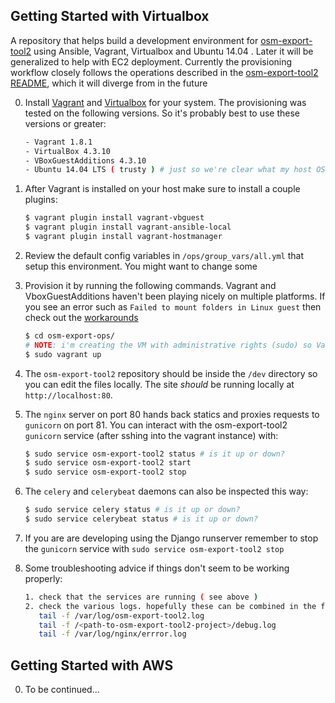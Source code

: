 ## Getting Started with Virtualbox

A repository that helps build a development environment
for [osm-export-tool2](https://github.com/hotosm/osm-export-tool2) using Ansible, Vagrant, Virtualbox and Ubuntu 14.04 . Later it will be generalized
to help with EC2 deployment. Currently the provisioning workflow closely follows the operations described in the
[osm-export-tool2 README](https://github.com/hotosm/osm-export-tool2/blob/master/README.md), which it will diverge from in the future

0. Install [Vagrant](https://www.vagrantup.com/) and [Virtualbox](https://www.virtualbox.org/wiki/Downloads) for your system. The provisioning was tested
on the following versions. So it's probably best to use these versions or greater:

    ```bash
    - Vagrant 1.8.1
    - VirtualBox 4.3.10
    - VBoxGuestAdditions 4.3.10
    - Ubuntu 14.04 LTS ( trusty ) # just so we're clear what my host OS was
    ```
0. After Vagrant is installed on your host make sure to install a couple plugins:

    ```bash
    $ vagrant plugin install vagrant-vbguest
    $ vagrant plugin install vagrant-ansible-local
    $ vagrant plugin install vagrant-hostmanager
    ```
0. Review the default config variables in `/ops/group_vars/all.yml` that setup this environment. You might want to change some

0. Provision it by running the following commands. Vagrant and VboxGuestAdditions haven't been playing nicely on multiple platforms.
If you see an error such as `Failed to mount folders in Linux guest` then check out the [workarounds](https://github.com/mitchellh/vagrant/issues/3341)

    ```bash
    $ cd osm-export-ops/
    # NOTE: i'm creating the VM with administrative rights (sudo) so Vagrant can proxy host port 80 nicely, you should do the same
    $ sudo vagrant up
    ```

0. The `osm-export-tool2` repository should be inside the `/dev` directory so you can edit the files locally.
The site *should* be running locally at `http://localhost:80`.

0. The `nginx` server on port 80 hands back statics and proxies requests to `gunicorn` on port 81.
You can interact with the osm-export-tool2 `gunicorn` service (after sshing into the vagrant instance) with:

    ```bash
    $ sudo service osm-export-tool2 status # is it up or down?
    $ sudo service osm-export-tool2 start
    $ sudo service osm-export-tool2 stop
    ```

0. The `celery` and `celerybeat` daemons can also be inspected this way:

    ```bash
    $ sudo service celery status # is it up or down?
    $ sudo service celerybeat status # is it up or down?
    ```

0. If you are are developing using the Django runserver remember to stop the `gunicorn` service with `sudo service osm-export-tool2 stop`

0. Some troubleshooting advice if things don't seem to be working properly:

   ```bash
   1. check that the services are running ( see above )
   2. check the various logs. hopefully these can be combined in the future into one stream:
      tail -f /var/log/osm-export-tool2.log
      tail -f /<path-to-osm-export-tool2-project>/debug.log
      tail -f /var/log/nginx/errror.log
   ```

## Getting Started with AWS

0. To be continued...
